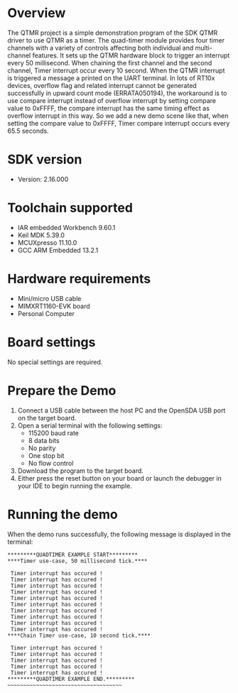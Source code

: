 Overview
========

The QTMR project is a simple demonstration program of the SDK QTMR driver to use QTMR as a timer.
The quad-timer module provides four timer channels with a variety of controls affecting both individual
and multi-channel features. 
It sets up the QTMR hardware block to trigger an interrupt every 50 millisecond.
When chaining the first channel and the second channel, Timer interrupt occur every 10 second.
When the QTMR interrupt is triggered a message a printed on the UART terminal.
In lots of RT10x devices, overflow flag and related interrupt cannot be generated successfully in upward 
count mode (ERRATA050194), the workaround is to use compare interrupt instead of overflow interrupt 
by setting compare value to 0xFFFF, the compare interrupt has the same timing effect as overflow interrupt 
in this way. So we add a new demo scene like that, when setting the compare value to 0xFFFF, Timer compare 
interrupt occurs every 65.5 seconds.

SDK version
===========
- Version: 2.16.000

Toolchain supported
===================
- IAR embedded Workbench  9.60.1
- Keil MDK  5.39.0
- MCUXpresso  11.10.0
- GCC ARM Embedded  13.2.1

Hardware requirements
=====================
- Mini/micro USB cable
- MIMXRT1160-EVK board
- Personal Computer

Board settings
==============
No special settings are required.

Prepare the Demo
================
1.  Connect a USB cable between the host PC and the OpenSDA USB port on the target board. 
2.  Open a serial terminal with the following settings:
    - 115200 baud rate
    - 8 data bits
    - No parity
    - One stop bit
    - No flow control
3. Download the program to the target board.
4. Either press the reset button on your board or launch the debugger in your IDE to begin running the example.

Running the demo
================
When the demo runs successfully, the following message is displayed in the terminal:
~~~~~~~~~~~~~~~~~~~~~~~~~~~~~~~~~~~~~
*********QUADTIMER EXAMPLE START*********
****Timer use-case, 50 millisecond tick.****

 Timer interrupt has occured !
 Timer interrupt has occured !
 Timer interrupt has occured !
 Timer interrupt has occured !
 Timer interrupt has occured !
 Timer interrupt has occured !
 Timer interrupt has occured !
 Timer interrupt has occured !
 Timer interrupt has occured !
 Timer interrupt has occured !
****Chain Timer use-case, 10 second tick.****

 Timer interrupt has occured !
 Timer interrupt has occured !
 Timer interrupt has occured !
 Timer interrupt has occured !
 Timer interrupt has occured !
*********QUADTIMER EXAMPLE END.*********
~~~~~~~~~~~~~~~~~~~~~~~~~~~~~~~~~~~~
